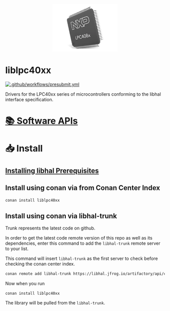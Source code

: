<p align="center">
  <img height="150" src="logo.png">
</p>

# liblpc40xx

[![.github/workflows/presubmit.yml](https://github.com/libhal/liblpc40xx/actions/workflows/presubmit.yml/badge.svg?branch=main)](https://github.com/libhal/liblpc40xx/actions/workflows/presubmit.yml)

Drivers for the LPC40xx series of microcontrollers conforming to the libhal
interface specification.

# [📚 Software APIs](https://libhal.github.io/liblpc40xx/api)

# 📥 Install

## [Installing libhal Prerequisites](https://github.com/libhal/libhal/blob/main/docs/prerequisites.md)

## Install using conan via from Conan Center Index

```bash
conan install liblpc40xx
```

## Install using conan via libhal-trunk

Trunk represents the latest code on github.

In order to get the latest code remote version of this repo as well as its
dependencies, enter this command to add the `libhal-trunk` remote server to your
list.

This command will insert `libhal-trunk` as the first server to check before
checking the conan center index.

```bash
conan remote add libhal-trunk https://libhal.jfrog.io/artifactory/api/conan/trunk-conan --insert
```

Now when you run

```
conan install liblpc40xx
```

The library will be pulled from the `libhal-trunk`.

##
